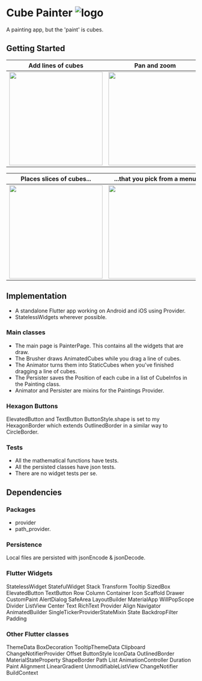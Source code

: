 # Cube Painter ![logo](https://github.com/paulsump/cube_painter/blob/98a52da01cb1108a178e1a22b418b98a05f2c382/android/app/src/main/res/mipmap-hdpi/ic_launcher.png)

A painting app, but the 'paint' is cubes.


## Getting Started

| Add lines of cubes  | Pan and zoom | Erase |
| ------------- | ------------- | ------------- |
| <img src="https://github.com/paulsump/cube_painter/blob/2049ca6da2a6231c3e980608b48249efaccac9b0/images/oneFinger.png" height="248">  | <img src="https://github.com/paulsump/cube_painter/blob/2049ca6da2a6231c3e980608b48249efaccac9b0/images/twoFinger.png" height="248"> | <img src="https://github.com/paulsump/cube_painter/blob/2049ca6da2a6231c3e980608b48249efaccac9b0/images/eraseLine.png" height="248"> | 

| Places slices of cubes... | ...that you pick from a menu |
| ------------- | ------------- |
| <img src="https://github.com/paulsump/cube_painter/blob/2049ca6da2a6231c3e980608b48249efaccac9b0/images/placeSlice.png" height="248"> | <img src="https://github.com/paulsump/cube_painter/blob/2049ca6da2a6231c3e980608b48249efaccac9b0/images/slicesMenu.png" height="248"> |

## Implementation
  - A standalone Flutter app working on Android and iOS using Provider.  
  - StatelessWidgets wherever possible.

### Main classes

- The main page is PainterPage.  This contains all the widgets that are draw.
- The Brusher draws AnimatedCubes while you drag a line of cubes.
- The Animator turns them into StaticCubes when you've finished dragging a line of cubes.
- The Persister saves the Position of each cube in a list of CubeInfos in the Painting class.
- Animator and Persister are mixins for the Paintings Provider.

### Hexagon Buttons
ElevatedButton and TextButton ButtonStyle.shape is set to my HexagonBorder which extends OutlinedBorder in a similar way to CircleBorder.


### Tests
- All the mathematical functions have tests.
- All the persisted classes have json tests.
- There are no widget tests per se.


## Dependencies

### Packages

- provider
- path_provider.

### Persistence

Local files are persisted with jsonEncode & jsonDecode.

### Flutter Widgets

StatelessWidget StatefulWidget Stack Transform Tooltip SizedBox ElevatedButton TextButton Row Column
Container Icon Scaffold Drawer CustomPaint AlertDialog SafeArea LayoutBuilder MaterialApp
WillPopScope Divider ListView Center Text RichText Provider Align Navigator AnimatedBuilder
SingleTickerProviderStateMixin State BackdropFilter Padding

### Other Flutter classes
ThemeData
BoxDecoration
TooltipThemeData
Clipboard
ChangeNotifierProvider
Offset
ButtonStyle IconData OutlinedBorder MaterialStateProperty
ShapeBorder
Path
List
AnimationController
Duration
Paint
Alignment
LinearGradient
UnmodifiableListView
ChangeNotifier
BuildContext

